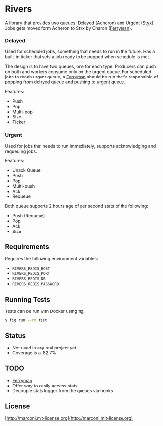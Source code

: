 # Rivers

A library that provides two queues: Delayed (Acheron) and Urgent (Styx). Jobs gets moved form Acheron to Styx by Charon ([Ferryman](https://github.com/marconi/ferryman)).

### Delayed

Used for scheduled jobs, something that needs to run in the future. Has a built-in ticker that sets a job ready to be popped when schedule is met.

The design is to have two queues, one for each type. Producers can push on both and workers consume only on the urgent queue. For scheduled jobs to reach urgent queue, a [Ferryman](https://github.com/marconi/ferryman) should be run that's responsible of popping from delayed queue and pushing to urgent queue.

Features:
- Push
- Pop
- Multi-pop
- Size
- Ticker

### Urgent

Used for jobs that needs to run immediately, supports acknowledging and requeuing jobs.

Features:
- Unack Queue
- Push
- Pop
- Multi-push
- Ack
- Requeue

Both queue supports 2 hours age of per second stats of the following:
- Push (Requeue)
- Pop
- Ack
- Size

## Requirements

Requires the following environment variables:

- `RIVERS_REDIS_HOST`
- `RIVERS_REDIS_PORT`
- `RIVERS_REDIS_DB`
- `RIVERS_REDIS_PASSWORD`

## Running Tests

Tests can be run with Docker using fig:

```sh
$ fig run --rm test
```

## Status
- Not used in any real project yet
- Coverage is at 82.7%

## TODO
- [Ferryman](https://github.com/marconi/ferryman)
- Offer way to easily access stats
- Decouple stats logger from the queues via hooks

## License

[http://marconi.mit-license.org](http://marconi.mit-license.org)
